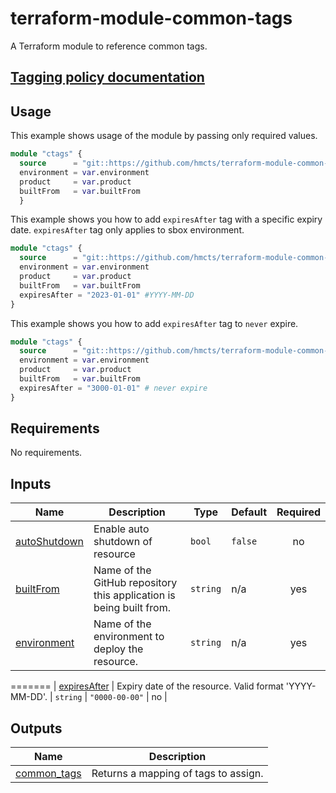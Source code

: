 # terraform-module-common-tags 

A Terraform module to reference common tags.
## [Tagging policy documentation](https://tools.hmcts.net/confluence/display/DCO/Tagging+v0.4)

## Usage

This example shows usage of the module by passing only required  values.

```terraform
module "ctags" {
  source      = "git::https://github.com/hmcts/terraform-module-common-tags.git?ref=master"
  environment = var.environment
  product     = var.product
  builtFrom   = var.builtFrom
  }
```

This example shows you how to add  `expiresAfter` tag with a specific expiry date. `expiresAfter` tag only applies to sbox environment. 

```terraform
module "ctags" {
  source      = "git::https://github.com/hmcts/terraform-module-common-tags.git?ref=master"
  environment = var.environment
  product     = var.product
  builtFrom   = var.builtFrom
  expiresAfter = "2023-01-01" #YYYY-MM-DD
}
```

This example shows you how to add  `expiresAfter` tag to `never` expire. 

```terraform
module "ctags" {
  source      = "git::https://github.com/hmcts/terraform-module-common-tags.git?ref=master"
  environment = var.environment
  product     = var.product
  builtFrom   = var.builtFrom
  expiresAfter = "3000-01-01" # never expire
}
```

<!-- BEGIN_TF_DOCS -->
## Requirements

No requirements.

## Inputs

| Name | Description | Type | Default | Required |
|------|-------------|------|---------|:--------:|
| <a name="input_autoShutdown"></a> [autoShutdown](#input\_autoShutdown) | Enable auto shutdown of resource | `bool` | `false` | no |
| <a name="input_builtFrom"></a> [builtFrom](#input\_builtFrom) | Name of the GitHub repository this application is being built from. | `string` | n/a | yes |
| <a name="input_environment"></a> [environment](#input\_environment) | Name of the environment to deploy the resource. | `string` | n/a | yes |

=======
| <a name="input_expiresAfter"></a> [expiresAfter](#input\_expiresAfter) | Expiry date of the resource. Valid format 'YYYY-MM-DD'. | `string` | `"0000-00-00"` | no |

## Outputs

| Name | Description |
|------|-------------|
| <a name="output_common_tags"></a> [common\_tags](#output\_common\_tags) | Returns a mapping of tags to assign. |

<!-- END_TF_DOCS -->


